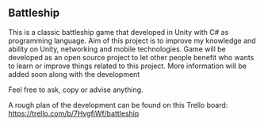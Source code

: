 Battleship
--
This is a classic battleship game that developed in Unity with C# as programming language. Aim of this project is to improve my knowledge and ability on Unity, networking and mobile technologies. Game will be developed as an open source project to let other people benefit who wants to learn or improve things related to this project. More information will be added soon along with the development

Feel free to ask, copy or advise anything.

A rough plan of the development can be found on this Trello board: https://trello.com/b/7HvgfiWf/battleship
